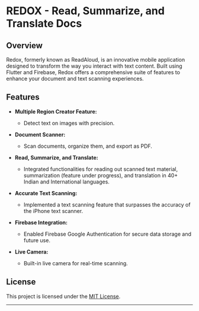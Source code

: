 # REDOX - Read, Summarize, and Translate Docs

## Overview

Redox, formerly known as ReadAloud, is an innovative mobile application designed to transform the way you interact with text content. Built using Flutter and Firebase, Redox offers a comprehensive suite of features to enhance your document and text scanning experiences.

## Features

- **Multiple Region Creator Feature:**
  - Detect text on images with precision.

- **Document Scanner:**
  - Scan documents, organize them, and export as PDF.

- **Read, Summarize, and Translate:**
  - Integrated functionalities for reading out scanned text material, summarization (feature under progress), and translation in 40+ Indian and International languages.

- **Accurate Text Scanning:**
  - Implemented a text scanning feature that surpasses the accuracy of the iPhone text scanner.

- **Firebase Integration:**
  - Enabled Firebase Google Authentication for secure data storage and future use.

- **Live Camera:**
  - Built-in live camera for real-time scanning.

## License

This project is licensed under the [MIT License](link_to_license).

---
